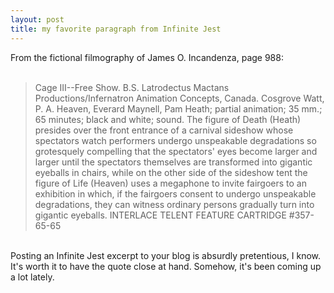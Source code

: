 ```yaml
---
layout: post
title: my favorite paragraph from Infinite Jest
---
```


From the fictional filmography of James O. Incandenza, page 988:
<br/>
<br/>

> Cage III--Free Show. B.S. Latrodectus Mactans Productions/Infernatron Animation Concepts, Canada. Cosgrove Watt, P. A. Heaven, Everard Maynell, Pam Heath; partial animation; 35 mm.; 65 minutes; black and white; sound. The figure of Death (Heath) presides over the front entrance of a carnival sideshow whose spectators watch performers undergo unspeakable degradations so grotesquely compelling that the spectators' eyes become larger and larger until the spectators themselves are transformed into gigantic eyeballs in chairs, while on the other side of the sideshow tent the figure of Life (Heaven) uses a megaphone to invite fairgoers to an exhibition in which, if the fairgoers consent to undergo unspeakable degradations, they can witness ordinary persons gradually turn into gigantic eyeballs. INTERLACE TELENT FEATURE CARTRIDGE #357-65-65

<br/>
Posting an Infinite Jest excerpt to your blog is absurdly pretentious, I know. It's worth it to have the quote close at hand. Somehow, it's been coming up a lot lately.
